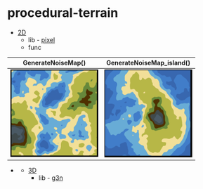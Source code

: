 # procedural-terrain

* <u>2D</u>
    * lib - [pixel](https://github.com/faiface/pixel)
    * func

GenerateNoiseMap()            |  GenerateNoiseMap_island()
:-------------------------:|:-------------------------:
<img src="./gif/2d_terrain.gif" width="200">  |  <img src="./gif/2d_island.gif" width="200">

* * <u>3D</u>
    * lib - [g3n](https://github.com/g3n/engine)